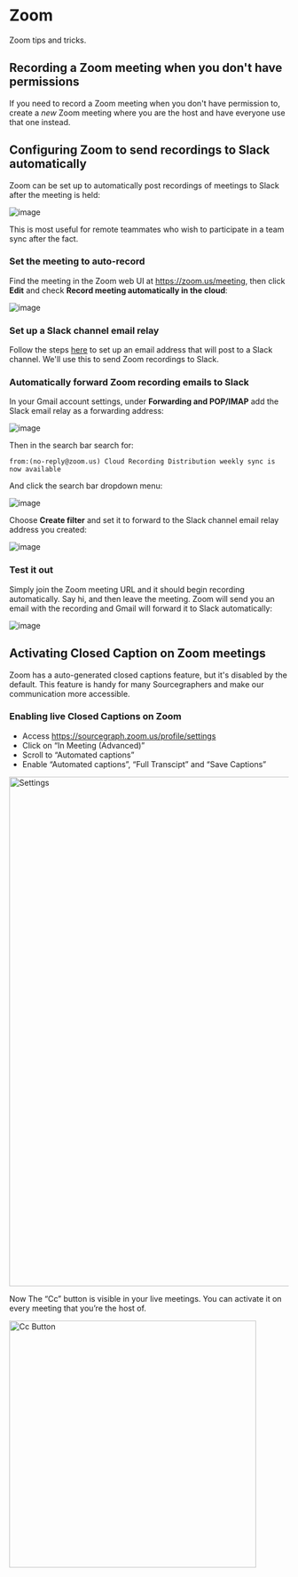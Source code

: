 # Zoom

Zoom tips and tricks.

## Recording a Zoom meeting when you don't have permissions

If you need to record a Zoom meeting when you don't have permission to, create a _new_ Zoom meeting where you are the host and have everyone use that one instead.

## Configuring Zoom to send recordings to Slack automatically

Zoom can be set up to automatically post recordings of meetings to Slack after the meeting is held:

![image](https://user-images.githubusercontent.com/3173176/86101192-c3100f80-ba6e-11ea-984c-2955860113e3.png)

This is most useful for remote teammates who wish to participate in a team sync after the fact.

### Set the meeting to auto-record

Find the meeting in the Zoom web UI at https://zoom.us/meeting, then click **Edit** and check **Record meeting automatically in the cloud**:

![image](https://user-images.githubusercontent.com/3173176/86101390-09fe0500-ba6f-11ea-8e03-d06f1af6e059.png)

### Set up a Slack channel email relay

Follow the steps [here](https://slack.com/help/articles/206819278-Send-emails-to-Slack#set-up-a-forwarding-address) to set up an email address that will post to a Slack channel. We'll use this to send Zoom recordings to Slack.

### Automatically forward Zoom recording emails to Slack

In your Gmail account settings, under **Forwarding and POP/IMAP** add the Slack email relay as a forwarding address:

![image](https://user-images.githubusercontent.com/3173176/86101627-62350700-ba6f-11ea-9451-c02f04787543.png)

Then in the search bar search for:

```
from:(no-reply@zoom.us) Cloud Recording Distribution weekly sync is now available
```

And click the search bar dropdown menu:

![image](https://user-images.githubusercontent.com/3173176/86101949-c9eb5200-ba6f-11ea-8816-63249f9b4d86.png)

Choose **Create filter** and set it to forward to the Slack channel email relay address you created:

![image](https://user-images.githubusercontent.com/3173176/86102039-e5eef380-ba6f-11ea-8ce2-e952670ba039.png)

### Test it out

Simply join the Zoom meeting URL and it should begin recording automatically. Say hi, and then leave the meeting. Zoom will send you an email with the recording and Gmail will forward it to Slack automatically:

![image](https://user-images.githubusercontent.com/3173176/86101192-c3100f80-ba6e-11ea-984c-2955860113e3.png)

## Activating Closed Caption on Zoom meetings

Zoom has a auto-generated closed captions feature, but it's disabled by the default. This feature is handy for many Sourcegraphers and make our communication more accessible.

### Enabling live Closed Captions on Zoom

- Access https://sourcegraph.zoom.us/profile/settings
- Click on “In Meeting (Advanced)”
- Scroll to “Automated captions”
- Enable “Automated captions”, “Full Transcipt” and “Save Captions”

<img width="918" alt="Settings" src="https://user-images.githubusercontent.com/64257673/173246420-9594bf2a-9dd4-4f75-b383-349cc0e9aca2.png">

Now The “Cc” button is visible in your live meetings. You can activate it on every  meeting that you’re the host of. 

<img width="445" alt="Cc Button" src="https://user-images.githubusercontent.com/64257673/173246442-3847141f-071d-4dbf-81e7-d075e4a2c9ed.png">







